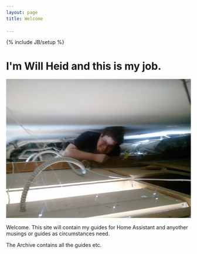 ```yaml
---
layout: page
title: Welcome

---
```

{% include JB/setup %}

# I'm Will Heid and this is my job.
<img src="assets/img/running_fibre.jpg">
<p> Welcome. This site will contain my guides for Home Assistant and anyother musings or guides as circumstances need.

The Archive contains all the guides etc.

<div class="github-card" data-github="bassclarinetl2" data-width="400" data-height="150" data-theme="default"></div>
<script src="//cdn.jsdelivr.net/github-cards/latest/widget.js"></script>


